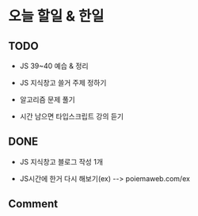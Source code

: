 # 오늘 할일 & 한일

## TODO

- JS 39~40 예습 & 정리

- JS 지식창고 쓸거 주제 정하기

- 알고리즘 문제 풀기

- 시간 남으면 타입스크립트 강의 듣기

## DONE

- JS 지식창고 블로그 작성 1개

- JS시간에 한거 다시 해보기(ex) --> poiemaweb.com/ex

## Comment
